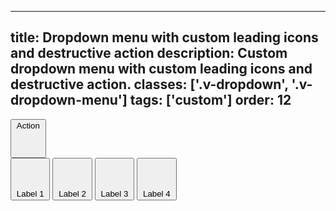 <!--
 *              Copyright (c) 2025 Visa, Inc.
 *
 * Licensed under the Apache License, Version 2.0 (the "License");
 * you may not use this file except in compliance with the License.
 * You may obtain a copy of the License at
 *
 *         http://www.apache.org/licenses/LICENSE-2.0
 *
 * Unless required by applicable law or agreed to in writing, software
 * distributed under the License is distributed on an "AS IS" BASIS,
 * WITHOUT WARRANTIES OR CONDITIONS OF ANY KIND, either express or implied.
 * See the License for the specific language governing permissions and
 * limitations under the License.
 *
 -->
---
title: Dropdown menu with custom leading icons and destructive action 
description: Custom dropdown menu with custom leading icons and destructive action. 
classes: ['.v-dropdown', '.v-dropdown-menu']
tags: ['custom']
order: 12
---

<button aria-controls="dropdown-menu-label-with-icon-expanded" aria-expanded="true" class="v-button v-dropdown" id="dropdown-button-label-with-icon-expanded">
  Action
  <svg aria-hidden="true" class="v-icon v-icon-visa v-icon-tiny" focusable="false" viewbox="0 0 16 16">
    <use href="#visa-chevron-up-tiny">
    </use>
  </svg>
</button>
<div aria-labelledby="dropdown-button-label-with-icon-expanded" class="v-surface v-dropdown-menu" id="dropdown-menu-label-with-icon-expanded" role="listbox" aria-hidden="false">
  <div class="v-listbox">
    <button class="v-listbox-item v-button v-button-tertiary v-button-subtle v-flex v-flex-row v-align-items-start v-gap-6 v-px-8 v-py-11" role="option">
      <svg aria-hidden="true" class="v-icon v-icon-visa v-icon-tiny" focusable="false" viewbox="0 0 16 16">
        <use href="#visa-export-tiny">
        </use>
      </svg>
      <span class="v-listbox-item-label">
        Label 1
      </span>
    </button>
    <button class="v-listbox-item v-button v-button-tertiary v-button-subtle v-flex v-flex-row v-align-items-start v-gap-6 v-px-8 v-py-11" role="option">
      <svg aria-hidden="true" class="v-icon v-icon-visa v-icon-tiny" focusable="false" viewbox="0 0 16 16">
        <use href="#visa-copy-tiny">
        </use>
      </svg>
      <span class="v-listbox-item-label">
        Label 2
      </span>
    </button>
    <button class="v-listbox-item v-button v-button-tertiary v-button-subtle v-flex v-flex-row v-align-items-start v-gap-6 v-px-8 v-py-11" role="option">
      <svg aria-hidden="true" class="v-icon v-icon-visa v-icon-tiny" focusable="false" viewbox="0 0 16 16">
        <use href="#visa-file-download-tiny">
        </use>
      </svg>
      <span class="v-listbox-item-label">
        Label 3
      </span>
    </button>
    <button class="v-listbox-item v-button v-button-tertiary v-button-destructive v-flex v-flex-row v-align-items-start v-gap-6 v-px-8 v-py-11" role="option">
      <span class="v-button-destructive v-flex v-gap-6">
        <svg aria-hidden="true" class="v-icon v-icon-visa v-icon-tiny" focusable="false" viewbox="0 0 16 16">
          <use href="#visa-delete-tiny">
          </use>
        </svg>
        <span class="v-listbox-item-label">
          Label 4
        </span>
      </span>
    </button>
  </div>
</div>
